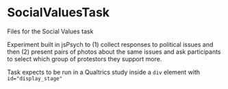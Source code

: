 # SocialValuesTask
Files for the Social Values task

Experiment built in jsPsych to (1) collect responses to political issues and then (2) present pairs of photos about the same issues and ask participants to select which group of protestors they support more.

Task expects to be run in a Qualtrics study inside a `div` element with `id="display_stage"`
